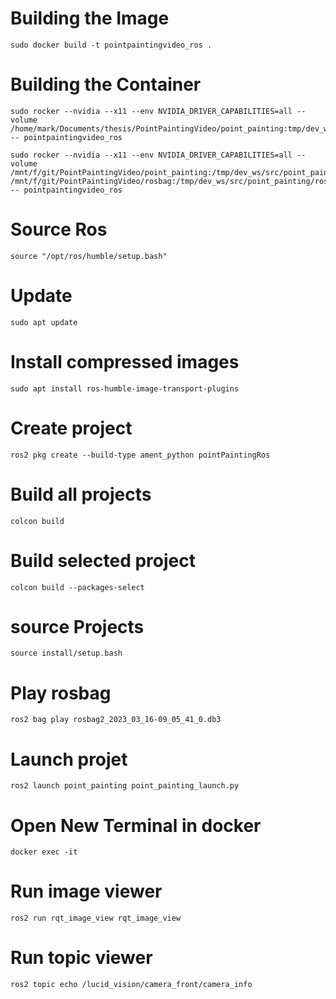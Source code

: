 # Building the Image

```
sudo docker build -t pointpaintingvideo_ros .
```

# Building the Container

```
sudo rocker --nvidia --x11 --env NVIDIA_DRIVER_CAPABILITIES=all --volume /home/mark/Documents/thesis/PointPaintingVideo/point_painting:tmp/dev_ws/src/point_painting -- pointpaintingvideo_ros
```

```
sudo rocker --nvidia --x11 --env NVIDIA_DRIVER_CAPABILITIES=all --volume /mnt/f/git/PointPaintingVideo/point_painting:/tmp/dev_ws/src/point_painting /mnt/f/git/PointPaintingVideo/rosbag:/tmp/dev_ws/src/point_painting/rosbag -- pointpaintingvideo_ros
```


# Source Ros
```
source "/opt/ros/humble/setup.bash"
```

# Update
```
sudo apt update
```

# Install compressed images
```
sudo apt install ros-humble-image-transport-plugins
```

# Create project
```
ros2 pkg create --build-type ament_python pointPaintingRos
```

# Build all projects
```
colcon build
```

# Build selected project
```
colcon build --packages-select
```

# source Projects
```
source install/setup.bash
```

# Play rosbag
```
ros2 bag play rosbag2_2023_03_16-09_05_41_0.db3
```

# Launch projet
```
ros2 launch point_painting point_painting_launch.py
```

# Open New Terminal in docker
```
docker exec -it
```

# Run image viewer
```
ros2 run rqt_image_view rqt_image_view
```

# Run topic viewer
```
ros2 topic echo /lucid_vision/camera_front/camera_info
```